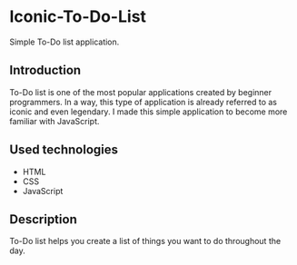 # Iconic-To-Do-List
Simple To-Do list application. 

## Introduction
To-Do list is one of the most popular applications created by beginner programmers. In a way, this type of application is already referred to as iconic and even legendary. I made this simple application to become more familiar with JavaScript.

## Used technologies
* HTML
* CSS
* JavaScript

## Description
To-Do list helps you create a list of things you want to do throughout the day.
